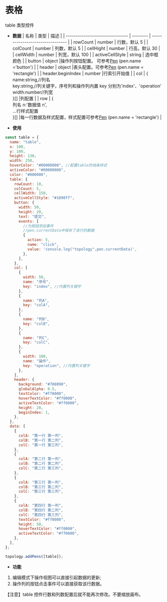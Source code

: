 # 表格

table 类型控件

- **数据**
  | 名称 | 类型 | 描述 |
  | ------------------------------- | -------- | -------------------------------- |
  | rowCount | number | 行数，默认 5 |
  | colCount | number | 列数，默认 5 |
  | cellHight | number | 行高，默认 30 |
  | cellWidth | number | 列宽，默认 100 |
  | activeCellStyle | string | 选中框颜色 |
  | button | object |操作列按钮配置。 可参考[Pen](/api/pen) \(pen.name ='button'\) |
  | header | object |表头配置。可参考[Pen](/api/pen) \(pen.name = 'rectangle'\) |
  | header.beginIndex | number |行索引开始值 |
  | col | {<br/> name:string,//列名 <br/>key:string,//列关键字，序号列和操作列内置 key 分别为'index'、'operation' <br/>width:number//列宽 <br/>}[] |列配置 |
  | row | { <br/> 列名 n:'数据值 n', <br/> ...行样式配置<br/> }[] |每一行数据及样式配置，样式配置可参考[Pen](/api/pen) \(pen.name = 'rectangle'\) |

- **使用**

```js
const table = {
  name: "table",
  x: 100,
  y: 100,
  height: 130,
  width: 250,
  hoverColor: "#00000000", //配置table的线条样式
  activeColor: "#00000000",
  color: "#000000",
  table: {
    rowCount: 10,
    colCount: 5,
    cellWidth: 150,
    activeCellStyle: "#1890ff",
    button: {
      width: 50,
      height: 20,
      text: "提交",
      events: [
        //为按钮添加事件
        //pen.currentData中保存了该行的数据
        {
          action: 5,
          name: "click",
          value: 'console.log("topology",pen.currentData)',
        },
      ],
    },
    col: [
      {
        width: 50,
        name: "序号",
        key: "index", //内置列关键字
      },
      {
        name: "列A",
        key: "colA",
      },
      {
        name: "列B",
        key: "colB",
      },
      {
        name: "列C",
        key: "colC",
      },
      {
        width: 100,
        name: "操作",
        key: "operation", //内置列关键字
      },
    ],
    header: {
      background: "#708090",
      globalAlpha: 0.5,
      textColor: "#ff0000",
      hoverTextColor: "#ff0000",
      activeTextColor: "#ff0000",
      height: 20,
      beginIndex: 1,
    },
  },
  data: [
    {
      colA: "第一行 第一列",
      colB: "第一行 第二列",
      colC: "第一行 第三列",
    },
    {
      colA: "第二行 第一列",
      colB: "第二行 第二列",
      colC: "第二行 第三列",
    },
    {
      colA: "第三行 第一列",
      colB: "第三行 第二列",
      colC: "第三行 第三列",
    },
    {
      colA: "第四行 第一列",
      colB: "第四行 第二列",
      colC: "第四行 第三列",
      textColor: "#ff0000",
      height: 50,
      hoverTextColor: "#ff0000",
      activeTextColor: "#ff0000",
    },
  ],
};

topology.addPens([table]);
```

- **功能**

1. 编辑模式下操作视图可以直接引起数据的更新;
2. 操作列的按钮点击事件可以直接获取该行数据。

【注意】table 控件行数和列数配置后就不能再次修改。不要缩放画布。
